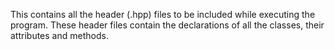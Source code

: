 This contains all the header (.hpp) files to be included while executing the program.
These header files contain the declarations of all the classes, their attributes and methods.

